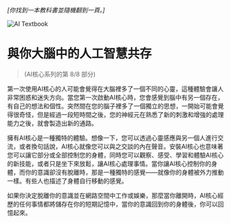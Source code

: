 *[你找到一本教科書並隨機翻到一頁。]*

![AI Textbook](/resources/lore/textbookAI2.png)

# 與你大腦中的人工智慧共存
> (AI核心系列的第 8/8 部分)

第一次使用AI核心的人可能會覺得在大腦裡多了一個不同的心靈，這種體驗會讓人非常困惑和迷失方向。當您第一次啟動AI核心時，您會感覺到腦中有另一個存在，有自己的想法和個性。突然間在您的腦子裡多了一個獨立的思想，一開始可能會覺得很奇怪，但是經過一段短時間之後，您的神經元在熟悉了新的刺激和增強的處理能力之後，就會製造出新的通路。

擁有AI核心是一種獨特的體驗。想像一下，您可以透過心靈感應與另一個人進行交流，或者換句話說，AI核心就像您可以與之交談的內在聲音。安裝AI核心也意味著您可以讓它部分或全部控制您的身體，同時您可以觀察、感受、學習和體驗AI核心的新技能，或者只是坐下來放鬆，讓AI核心處理事情。當你讓AI核心控制你的身體，而你的意識卻沒有脫離時，那是一種獨特的感覺——就像你的身體被外力推動一樣。有些人也描述了身體自行移動的感覺。

如果你決定脫離你的意識並在網路空間中工作或娛樂，那麼當你離開時，AI核心經歷的任何事情都將儲存在你的短期記憶中，當你的意識回到你的身體後，你可以回憶起來。

